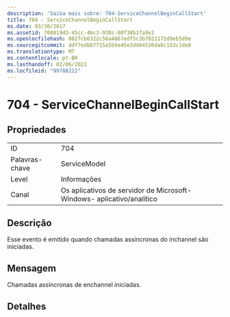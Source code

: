 ```yaml
---
description: 'Saiba mais sobre: 704-ServiceChannelBeginCallStart'
title: 704 - ServiceChannelBeginCallStart
ms.date: 03/30/2017
ms.assetid: 708819d3-45cc-46c3-938c-80f38b1fa9e2
ms.openlocfilehash: 8827cb6322c58a4867edf5c3b7021172d9eb5d9e
ms.sourcegitcommit: ddf7edb67715a5b9a45e3dd44536dabc153c1de0
ms.translationtype: MT
ms.contentlocale: pt-BR
ms.lasthandoff: 02/06/2021
ms.locfileid: "99788222"
---
```

# <a name="704---servicechannelbegincallstart"></a>704 - ServiceChannelBeginCallStart

## <a name="properties"></a>Propriedades  
  
|||  
|-|-|  
|ID|704|  
|Palavras-chave|ServiceModel|  
|Level|Informações|  
|Canal|Os aplicativos de servidor de Microsoft-Windows- aplicativo/analítico|  
  
## <a name="description"></a>Descrição  

 Esse evento é emitido quando chamadas assíncronas do inchannel são iniciadas.  
  
## <a name="message"></a>Mensagem  

 Chamadas assíncronas de enchannel iniciadas.  
  
## <a name="details"></a>Detalhes
